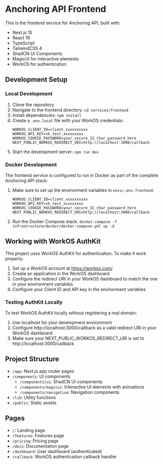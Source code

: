 # Anchoring API Frontend

This is the frontend service for Anchoring API, built with:

- Next.js 15
- React 19
- TypeScript
- TailwindCSS 4
- ShadCN UI Components
- MagicUI for interactive elements
- WorkOS for authentication

## Development Setup

### Local Development

1. Clone the repository
2. Navigate to the frontend directory: `cd services/frontend`
3. Install dependencies: `npm install`
4. Create a `.env.local` file with your WorkOS credentials:
   ```
   WORKOS_CLIENT_ID=client_xxxxxxxxxx
   WORKOS_API_KEY=sk_test_xxxxxxxxx
   WORKOS_COOKIE_PASSWORD=your_secure_32_char_password_here
   NEXT_PUBLIC_WORKOS_REDIRECT_URI=http://localhost:3000/callback
   ```
5. Start the development server: `npm run dev`

### Docker Development

The frontend service is configured to run in Docker as part of the complete Anchoring API stack:

1. Make sure to set up the environment variables in `envs/.env.frontend`:
   ```
   WORKOS_CLIENT_ID=client_xxxxxxxxxx
   WORKOS_API_KEY=sk_test_xxxxxxxxx
   WORKOS_COOKIE_PASSWORD=your_secure_32_char_password_here
   NEXT_PUBLIC_WORKOS_REDIRECT_URI=http://localhost:3000/callback
   ```
2. Run the Docker Compose stack: `docker-compose -f infrastructure/docker/docker-compose.yml up -d`

## Working with WorkOS AuthKit

This project uses WorkOS AuthKit for authentication. To make it work properly:

1. Set up a WorkOS account at https://workos.com/
2. Create an application in the WorkOS dashboard
3. Configure the redirect URI in your WorkOS dashboard to match the one in your environment variables
4. Configure your Client ID and API key in the environment variables

### Testing AuthKit Locally

To test WorkOS AuthKit locally without registering a real domain:

1. Use localhost for your development environment
2. Configure http://localhost:3000/callback as a valid redirect URI in your WorkOS dashboard
3. Make sure your NEXT_PUBLIC_WORKOS_REDIRECT_URI is set to http://localhost:3000/callback

## Project Structure

- `/app`: Next.js app router pages
- `/components`: UI components
  - `/components/ui`: ShadCN UI components
  - `/components/magicui`: Interactive UI elements with animations
  - `/components/navigation`: Navigation components
- `/lib`: Utility functions
- `/public`: Static assets

## Pages

- `/`: Landing page
- `/features`: Features page
- `/pricing`: Pricing page
- `/docs`: Documentation page
- `/dashboard`: User dashboard (authenticated)
- `/callback`: WorkOS authentication callback handler

